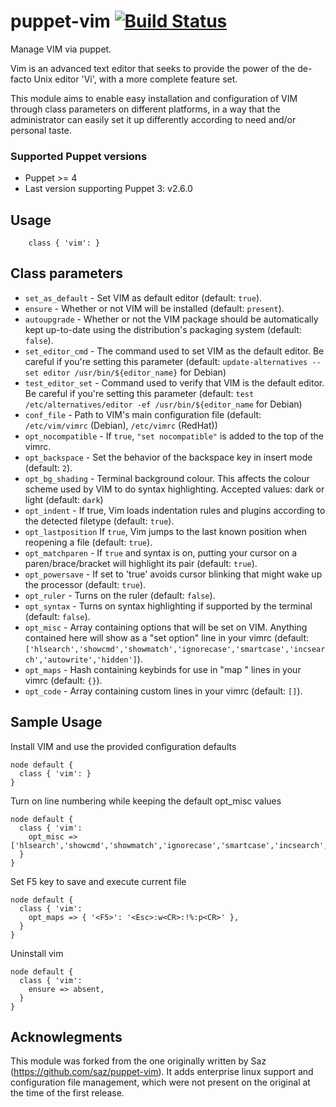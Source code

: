 # puppet-vim [![Build Status](https://secure.travis-ci.org/saz/puppet-vim.png)](https://travis-ci.org/saz/puppet-vim)

Manage VIM via puppet.

Vim is an advanced text editor that seeks to provide the power of the de-facto Unix editor 'Vi', with a more complete feature set. 

This module aims to enable easy installation and configuration of VIM through class parameters on different platforms, in a way that the administrator can easily set it up differently according to need and/or personal taste.

### Supported Puppet versions
* Puppet >= 4
* Last version supporting Puppet 3: v2.6.0

## Usage

```puppet
    class { 'vim': }
```

## Class parameters

* `set_as_default` - Set VIM as default editor (default: `true`).
* `ensure` - Whether or not VIM will be installed (default: `present`).
* `autoupgrade` - Whether or not the VIM package should be automatically kept up-to-date using the distribution's packaging system (default: `false`).
* `set_editor_cmd` - The command used to set VIM as the default editor. Be careful if you're setting this parameter (default: `update-alternatives --set editor /usr/bin/${editor_name}` for Debian)
* `test_editor_set` - Command used to verify that VIM is the default editor. Be careful if you're setting this parameter (default: `test /etc/alternatives/editor -ef /usr/bin/${editor_name` for Debian)
* `conf_file` - Path to VIM's main configuration file (default: `/etc/vim/vimrc` (Debian), `/etc/vimrc` (RedHat))
* `opt_nocompatible` - If `true`, `"set nocompatible"` is added to the top of the vimrc.
* `opt_backspace` - Set the behavior of the backspace key in insert mode (default: `2`).
* `opt_bg_shading` - Terminal background colour. This affects the colour scheme used by VIM to do syntax highlighting. Accepted values: dark or light (default: `dark`)
* `opt_indent` - If true, Vim loads indentation rules and plugins according to the detected filetype (default: `true`).
* `opt_lastposition` If `true`, Vim jumps to the last known position when reopening a file (default: `true`).
* `opt_matchparen` - If `true` and syntax is on, putting your cursor on a paren/brace/bracket will highlight its pair (default: `true`).
* `opt_powersave` - If set to 'true' avoids cursor blinking that might wake up the processor (default: `true`).
* `opt_ruler` - Turns on the ruler (default: `false`).
* `opt_syntax` - Turns on syntax highlighting if supported by the terminal (default: `false`).
* `opt_misc` - Array containing options that will be set on VIM. Anything contained here will show as a "set option" line in your vimrc (default: `['hlsearch','showcmd','showmatch','ignorecase','smartcase','incsearch','autowrite','hidden']`).
* `opt_maps` - Hash containing keybinds for use in "map <k> <v>" lines in your vimrc (default: `{}`).
* `opt_code` - Array containing custom lines in your vimrc (default: `[]`).

## Sample Usage
Install VIM and use the provided configuration defaults
```puppet
node default {
  class { 'vim': }
}
```
Turn on line numbering while keeping the default opt_misc values
```puppet
node default {
  class { 'vim':
    opt_misc => ['hlsearch','showcmd','showmatch','ignorecase','smartcase','incsearch','autowrite','hidden','number'],
  }
}
```
Set F5 key to save and execute current file
```puppet
node default {
  class { 'vim':
    opt_maps => { '<F5>': '<Esc>:w<CR>:!%:p<CR>' },
  }
}
```
Uninstall vim
```puppet
node default {
  class { 'vim':
    ensure => absent,
  }
}
```

## Acknowlegments
This module was forked from the one originally written by Saz (https://github.com/saz/puppet-vim). It adds enterprise linux support and configuration file management, which were not present on the original at the time of the first release.
